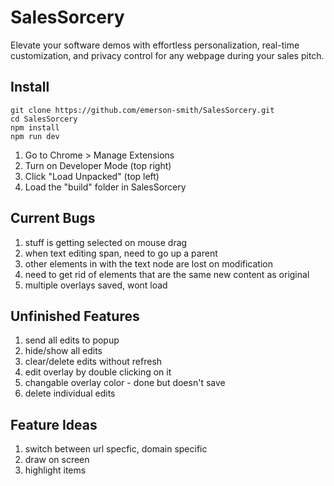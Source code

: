 # SalesSorcery

Elevate your software demos with effortless personalization, real-time customization, and privacy control for any webpage during your sales pitch.

## Install

```
git clone https://github.com/emerson-smith/SalesSorcery.git
cd SalesSorcery
npm install
npm run dev
```

1. Go to Chrome > Manage Extensions
2. Turn on Developer Mode (top right)
3. Click "Load Unpacked" (top left)
4. Load the "build" folder in SalesSorcery

## Current Bugs

1. stuff is getting selected on mouse drag
2. when text editing span, need to go up a parent
3. other elements in with the text node are lost on modification
4. need to get rid of elements that are the same new content as original
5. multiple overlays saved, wont load

## Unfinished Features

1. send all edits to popup
2. hide/show all edits
3. clear/delete edits without refresh
4. edit overlay by double clicking on it
5. changable overlay color - done but doesn't save
6. delete individual edits

## Feature Ideas

1. switch between url specfic, domain specific
2. draw on screen
3. highlight items
